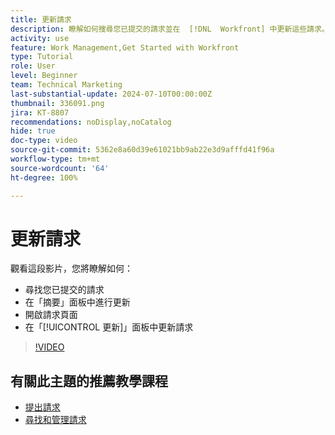 ```yaml
---
title: 更新請求
description: 瞭解如何搜尋您已提交的請求並在  [!DNL  Workfront] 中更新這些請求。
activity: use
feature: Work Management,Get Started with Workfront
type: Tutorial
role: User
level: Beginner
team: Technical Marketing
last-substantial-update: 2024-07-10T00:00:00Z
thumbnail: 336091.png
jira: KT-8807
recommendations: noDisplay,noCatalog
hide: true
doc-type: video
source-git-commit: 5362e8a60d39e61021bb9ab22e3d9afffd41f96a
workflow-type: tm+mt
source-wordcount: '64'
ht-degree: 100%

---
```


# 更新請求

觀看這段影片，您將瞭解如何：

* 尋找您已提交的請求
* 在「摘要」面板中進行更新
* 開啟請求頁面
* 在「[!UICONTROL 更新]」面板中更新請求

>[!VIDEO](https://video.tv.adobe.com/v/336091/?quality=12&learn=on)

## 有關此主題的推薦教學課程

* [提出請求](/help/manage-work/issues-requests/make-a-request.md)
* [尋找和管理請求](/help/manage-work/issues-requests/find-requests.md)
